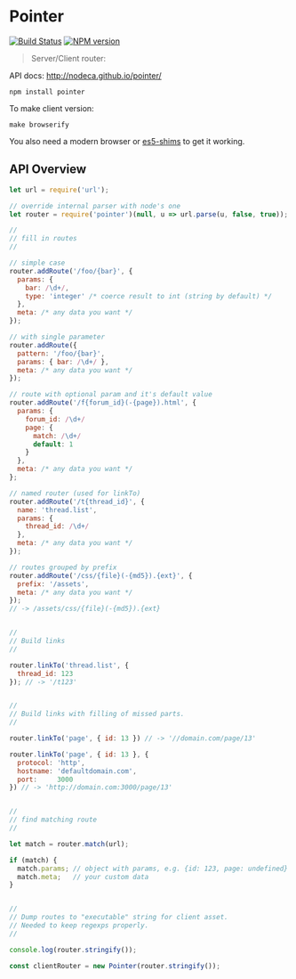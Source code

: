 Pointer
=======

[![Build Status](https://img.shields.io/travis/nodeca/pointer/master.svg?style=flat)](https://travis-ci.org/nodeca/pointer)
[![NPM version](https://img.shields.io/npm/v/pointer.svg?style=flat)](https://www.npmjs.org/package/pointer)

> Server/Client router:

API docs: http://nodeca.github.io/pointer/


```
npm install pointer
```

To make client version:
```
make browserify
```

You also need a modern browser or [es5-shims](https://github.com/kriskowal/es5-shim)
to get it working.


API Overview
------------


``` javascript
let url = require('url');

// override internal parser with node's one
let router = require('pointer')(null, u => url.parse(u, false, true));

//
// fill in routes
//

// simple case
router.addRoute('/foo/{bar}', {
  params: {
    bar: /\d+/,
    type: 'integer' /* coerce result to int (string by default) */
  },
  meta: /* any data you want */
});

// with single parameter
router.addRoute({
  pattern: '/foo/{bar}',
  params: { bar: /\d+/ },
  meta: /* any data you want */
});

// route with optional param and it's default value
router.addRoute('/f{forum_id}(-{page}).html', {
  params: {
    forum_id: /\d+/
    page: {
      match: /\d+/
      default: 1
    }
  },
  meta: /* any data you want */
};

// named router (used for linkTo)
router.addRoute('/t{thread_id}', {
  name: 'thread.list',
  params: {
    thread_id: /\d+/
  },
  meta: /* any data you want */
});

// routes grouped by prefix
router.addRoute('/css/{file}(-{md5}).{ext}', {
  prefix: '/assets',
  meta: /* any data you want */
});
// -> /assets/css/{file}(-{md5}).{ext}


//
// Build links
//

router.linkTo('thread.list', {
  thread_id: 123
}); // -> '/t123'


//
// Build links with filling of missed parts.
//

router.linkTo('page', { id: 13 }) // -> '//domain.com/page/13'

router.linkTo('page', { id: 13 }, {
  protocol: 'http',
  hostname: 'defaultdomain.com',
  port:     3000
}) // -> 'http://domain.com:3000/page/13'


//
// find matching route
//

let match = router.match(url);

if (match) {
  match.params; // object with params, e.g. {id: 123, page: undefined}
  match.meta;   // your custom data
}


//
// Dump routes to "executable" string for client asset.
// Needed to keep regexps properly.
//

console.log(router.stringify());

const clientRouter = new Pointer(router.stringify());
```
